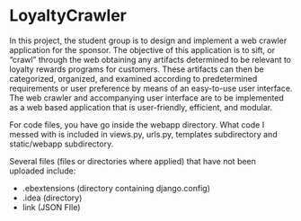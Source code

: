 # LoyaltyCrawler

In this project, the student group is to design and implement a web crawler application for the sponsor. The objective of this application is to sift, or “crawl” through the web obtaining any artifacts determined to be relevant to loyalty rewards programs for customers. These artifacts can then be categorized, organized, and examined according to predetermined requirements or user preference by means of an easy-to-use user interface. The web crawler and accompanying user interface are to be implemented as a web based application that is user-friendly, efficient, and modular.

For code files, you have go inside the webapp directory. What code I messed with is included in views.py, urls.py, templates subdirectory and static/webapp subdirectory. 

Several files (files or directories where applied) that have not been uploaded include: 
* .ebextensions (directory containing django.config)
* .idea (directory)
* link (JSON FIle)
